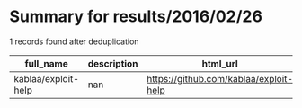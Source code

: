 
# Summary for results/2016/02/26
    
1 records found after deduplication

| full_name | description | html_url | matched_list | matched_count | pushed_at | size | stargazers_count | language | forks_count | vul_ids |
|---------------------|---------------|----------------------------------------|----------------|-----------------|---------------------------|--------|--------------------|------------|---------------|-----------|
| kablaa/exploit-help | nan | https://github.com/kablaa/exploit-help | ['exploit'] | 1 | 2016-02-26 22:32:00+00:00 | 24 | 4 | Python | 1 | [] |
